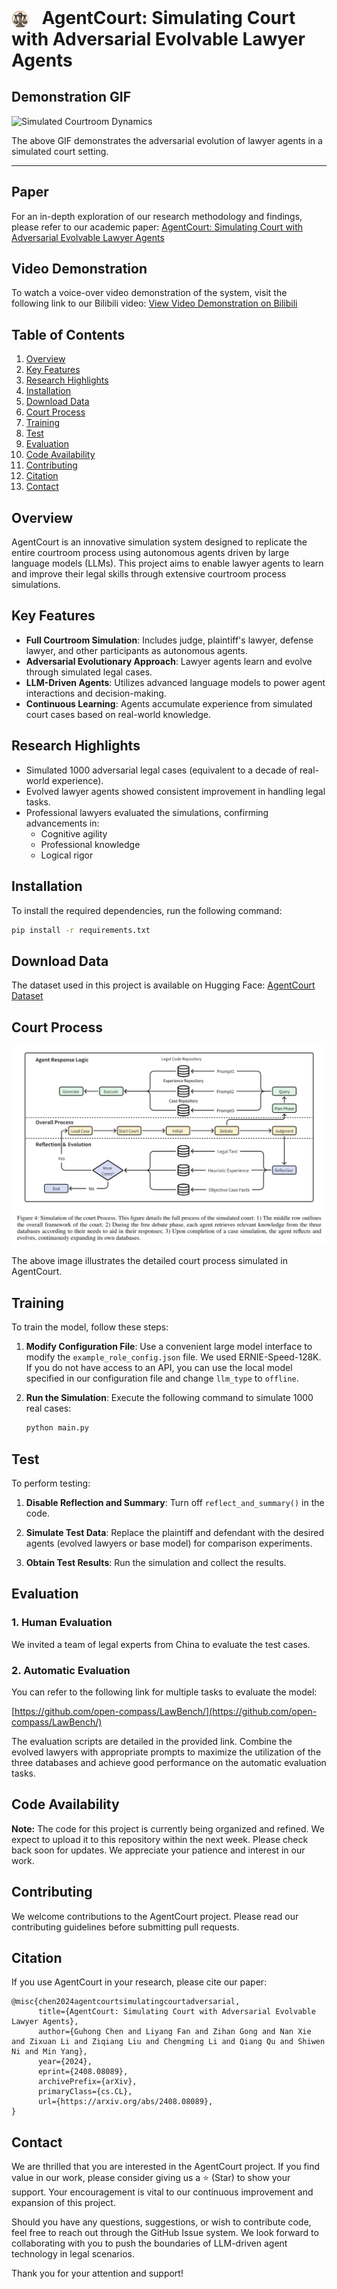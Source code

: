 <h1 id="agentcourt" style="display: inline;">
  <img src="io.png" alt="AgentCourt Logo" style="height: 1em; width: auto; margin-right: 0.5em; vertical-align: middle; display: inline;">
  AgentCourt: Simulating Court with Adversarial Evolvable Lawyer Agents
</h1>

## Demonstration GIF

![Simulated Courtroom Dynamics](AgentCourt.gif)

The above GIF demonstrates the adversarial evolution of lawyer agents in a simulated court setting.

---

## Paper
For an in-depth exploration of our research methodology and findings, please refer to our academic paper:
[AgentCourt: Simulating Court with Adversarial Evolvable Lawyer Agents](https://arxiv.org/abs/2408.08089)

## Video Demonstration
To watch a voice-over video demonstration of the system, visit the following link to our Bilibili video:
[View Video Demonstration on Bilibili](https://www.bilibili.com/video/BV1aXpUe3E6A?t=2323.7)
   
## Table of Contents

1. [Overview](#overview)
2. [Key Features](#key-features)
3. [Research Highlights](#research-highlights)
4. [Installation](#installation)
5. [Download Data](#download-data)
6. [Court Process](#court-process)
7. [Training](#training)
8. [Test](#test)
9. [Evaluation](#evaluation)
10. [Code Availability](#code-availability)
11. [Contributing](#contributing)
12. [Citation](#citation)
13. [Contact](#contact)

## Overview

AgentCourt is an innovative simulation system designed to replicate the entire courtroom process using autonomous agents driven by large language models (LLMs). This project aims to enable lawyer agents to learn and improve their legal skills through extensive courtroom process simulations.

## Key Features

- **Full Courtroom Simulation**: Includes judge, plaintiff's lawyer, defense lawyer, and other participants as autonomous agents.
- **Adversarial Evolutionary Approach**: Lawyer agents learn and evolve through simulated legal cases.
- **LLM-Driven Agents**: Utilizes advanced language models to power agent interactions and decision-making.
- **Continuous Learning**: Agents accumulate experience from simulated court cases based on real-world knowledge.

## Research Highlights

- Simulated 1000 adversarial legal cases (equivalent to a decade of real-world experience).
- Evolved lawyer agents showed consistent improvement in handling legal tasks.
- Professional lawyers evaluated the simulations, confirming advancements in:
  - Cognitive agility
  - Professional knowledge
  - Logical rigor

## Installation

To install the required dependencies, run the following command:

```bash
pip install -r requirements.txt
```

## Download Data

The dataset used in this project is available on Hugging Face:
[AgentCourt Dataset](https://huggingface.co/datasets/youzi517/AgentCourt)

## Court Process

![court_process.png](court_process.png)

The above image illustrates the detailed court process simulated in AgentCourt.

## Training

To train the model, follow these steps:

1. **Modify Configuration File**: Use a convenient large model interface to modify the `example_role_config.json` file. We used ERNIE-Speed-128K. If you do not have access to an API, you can use the local model specified in our configuration file and change `llm_type` to `offline`.

2. **Run the Simulation**: Execute the following command to simulate 1000 real cases:

    ```bash
    python main.py
    ```

## Test

To perform testing:

1. **Disable Reflection and Summary**: Turn off `reflect_and_summary()` in the code.

2. **Simulate Test Data**: Replace the plaintiff and defendant with the desired agents (evolved lawyers or base model) for comparison experiments.

3. **Obtain Test Results**: Run the simulation and collect the results.

## Evaluation

### 1. Human Evaluation

We invited a team of legal experts from China to evaluate the test cases.

### 2. Automatic Evaluation

You can refer to the following link for multiple tasks to evaluate the model:

[https://github.com/open-compass/LawBench/](https://github.com/open-compass/LawBench/)

The evaluation scripts are detailed in the provided link. Combine the evolved lawyers with appropriate prompts to maximize the utilization of the three databases and achieve good performance on the automatic evaluation tasks.

## Code Availability

**Note:** The code for this project is currently being organized and refined. We expect to upload it to this repository within the next week. Please check back soon for updates. We appreciate your patience and interest in our work.

## Contributing

We welcome contributions to the AgentCourt project. Please read our contributing guidelines before submitting pull requests.


## Citation

If you use AgentCourt in your research, please cite our paper:

```
@misc{chen2024agentcourtsimulatingcourtadversarial,
      title={AgentCourt: Simulating Court with Adversarial Evolvable Lawyer Agents}, 
      author={Guhong Chen and Liyang Fan and Zihan Gong and Nan Xie and Zixuan Li and Ziqiang Liu and Chengming Li and Qiang Qu and Shiwen Ni and Min Yang},
      year={2024},
      eprint={2408.08089},
      archivePrefix={arXiv},
      primaryClass={cs.CL},
      url={https://arxiv.org/abs/2408.08089}, 
}
```

## Contact

We are thrilled that you are interested in the AgentCourt project. If you find value in our work, please consider giving us a ⭐️ (Star) to show your support. Your encouragement is vital to our continuous improvement and expansion of this project.

Should you have any questions, suggestions, or wish to contribute code, feel free to reach out through the GitHub Issue system. We look forward to collaborating with you to push the boundaries of LLM-driven agent technology in legal scenarios.

Thank you for your attention and support!
